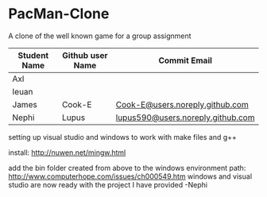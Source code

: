# PacMan-Clone
A clone of the well known game for a group assignment

Student Name|Github user Name|Commit Email
------------|----------------|------------
Axl|<Account name here>|<email here>
Ieuan|<Account name here>|<email here>
James|Cook-E|Cook-E@users.noreply.github.com 
Nephi|Lupus|lupus590@users.noreply.github.com


setting up visual studio and windows to work with make files and g++

install: http://nuwen.net/mingw.html

add the bin folder created from above to the windows environment path: http://www.computerhope.com/issues/ch000549.htm
windows and visual studio are now ready with the project I have provided
-Nephi
